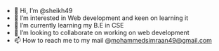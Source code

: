 - 👋 Hi, I’m @sheikh49
- 👀 I’m interested in Web development and keen on learning it
- 🌱 I’m currently learning my B.E in CSE
- 💞️ I’m looking to collaborate on working on web development 
- 📫 How to reach me to my mail @mohammedsimraan49@gmail.com

<!---
sheikh49/sheikh49 is a ✨ special ✨ repository because its `README.md` (this file) appears on your GitHub profile.
You can click the Preview link to take a look at your changes.
--->
